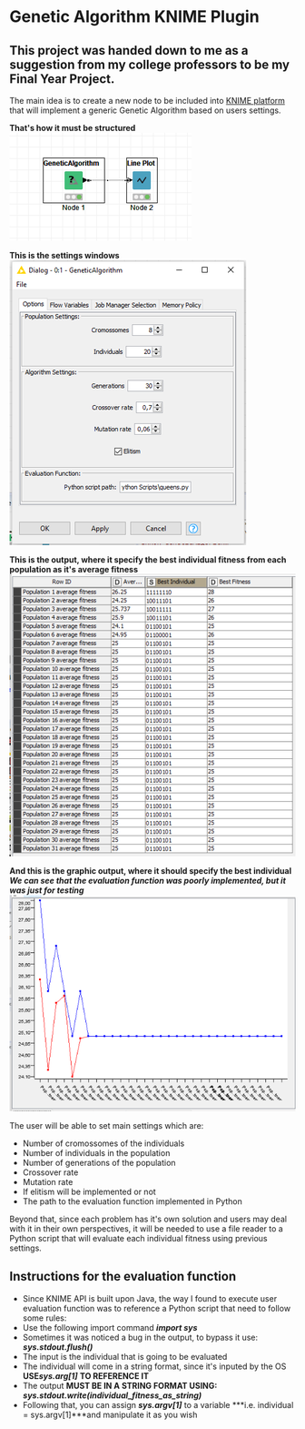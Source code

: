 # Genetic Algorithm KNIME Plugin

## This project was handed down to me as a suggestion from my college professors to be my Final Year Project.

The main idea is to create a new node to be included into [KNIME platform](https://www.knime.com/) 
that will implement a generic Genetic Algorithm based on users settings.

**That's how it must be structured</br>**
![workflow](https://github.com/victorlms/GA-KNIME-plugin/blob/master/images/new_workflow.png)</br>

**This is the settings windows</br>**
![settings](https://github.com/victorlms/GA-KNIME-plugin/blob/master/images/new_settings.png)</br>

**This is the output, where it specify the best individual fitness from each population as it's average fitness</br>**
![output](https://github.com/victorlms/GA-KNIME-plugin/blob/master/images/new_output.png)</br>

**And this is the graphic output, where it should specify the best individual</br>**
***We can see that the evaluation function was poorly implemented, but it was just for testing***
![output](https://github.com/victorlms/GA-KNIME-plugin/blob/master/images/new_graphic.png)</br>


The user will be able to set main settings which are:
- Number of cromossomes of the individuals
- Number of individuals in the population
- Number of generations of the population
- Crossover rate
- Mutation rate
- If elitism will be implemented or not
- The path to the evaluation function implemented in Python

Beyond that, since each problem has it's own solution and users may deal with it in their own perspectives, it will be needed to 
use a file reader to a Python script that will evaluate each individual fitness using previous settings.

## Instructions for the evaluation function
- Since KNIME API is built upon Java, the way I found to execute user evaluation function
was to reference a Python script that need to follow some rules:
- Use the following import command ***import sys***
- Sometimes it was noticed a bug in the output, to bypass it use: ***sys.stdout.flush()***
- The input is the individual that is going to be evaluated
- The individual will come in a string format, since it's inputed by the OS **USE*****sys.arg[1]*** **TO REFERENCE IT**
- The output **MUST BE IN A STRING FORMAT USING:** ***sys.stdout.write(individual_fitness_as_string)***
- Following that, you can assign ***sys.argv[1]*** to a variable ***i.e. individual = sys.argv[1]***and manipulate it as you wish
